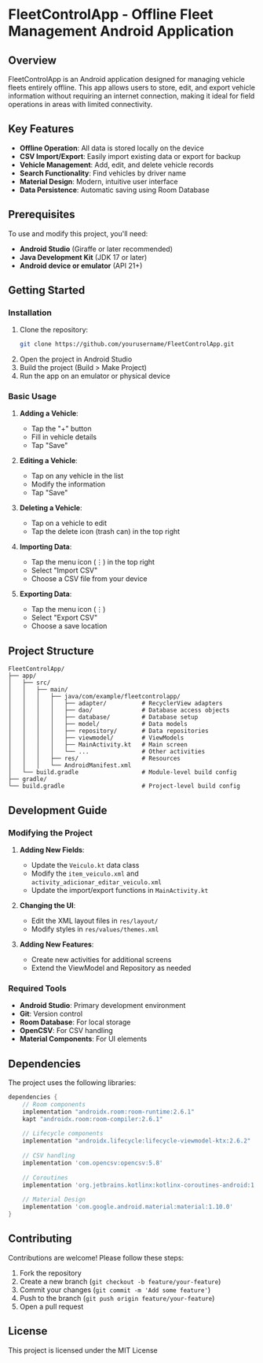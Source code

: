 # FleetControlApp - Offline Fleet Management Android Application

## Overview

FleetControlApp is an Android application designed for managing vehicle fleets entirely offline. This app allows users to store, edit, and export vehicle information without requiring an internet connection, making it ideal for field operations in areas with limited connectivity.

## Key Features

- **Offline Operation**: All data is stored locally on the device
- **CSV Import/Export**: Easily import existing data or export for backup
- **Vehicle Management**: Add, edit, and delete vehicle records
- **Search Functionality**: Find vehicles by driver name
- **Material Design**: Modern, intuitive user interface
- **Data Persistence**: Automatic saving using Room Database

## Prerequisites

To use and modify this project, you'll need:

- **Android Studio** (Giraffe or later recommended)
- **Java Development Kit** (JDK 17 or later)
- **Android device or emulator** (API 21+)

## Getting Started

### Installation

1. Clone the repository:
   ```bash
   git clone https://github.com/yourusername/FleetControlApp.git
   ```
2. Open the project in Android Studio
3. Build the project (Build > Make Project)
4. Run the app on an emulator or physical device

### Basic Usage

1. **Adding a Vehicle**:
   - Tap the "+" button
   - Fill in vehicle details
   - Tap "Save"

2. **Editing a Vehicle**:
   - Tap on any vehicle in the list
   - Modify the information
   - Tap "Save"

3. **Deleting a Vehicle**:
   - Tap on a vehicle to edit
   - Tap the delete icon (trash can) in the top right

4. **Importing Data**:
   - Tap the menu icon (⋮) in the top right
   - Select "Import CSV"
   - Choose a CSV file from your device

5. **Exporting Data**:
   - Tap the menu icon (⋮)
   - Select "Export CSV"
   - Choose a save location

## Project Structure

```
FleetControlApp/
├── app/
│   ├── src/
│   │   ├── main/
│   │   │   ├── java/com/example/fleetcontrolapp/
│   │   │   │   ├── adapter/          # RecyclerView adapters
│   │   │   │   ├── dao/              # Database access objects
│   │   │   │   ├── database/         # Database setup
│   │   │   │   ├── model/            # Data models
│   │   │   │   ├── repository/       # Data repositories
│   │   │   │   ├── viewmodel/        # ViewModels
│   │   │   │   ├── MainActivity.kt   # Main screen
│   │   │   │   └── ...               # Other activities
│   │   │   ├── res/                  # Resources
│   │   │   └── AndroidManifest.xml
│   └── build.gradle                  # Module-level build config
├── gradle/
└── build.gradle                      # Project-level build config
```

## Development Guide

### Modifying the Project

1. **Adding New Fields**:
   - Update the `Veiculo.kt` data class
   - Modify the `item_veiculo.xml` and `activity_adicionar_editar_veiculo.xml`
   - Update the import/export functions in `MainActivity.kt`

2. **Changing the UI**:
   - Edit the XML layout files in `res/layout/`
   - Modify styles in `res/values/themes.xml`

3. **Adding New Features**:
   - Create new activities for additional screens
   - Extend the ViewModel and Repository as needed

### Required Tools

- **Android Studio**: Primary development environment
- **Git**: Version control
- **Room Database**: For local storage
- **OpenCSV**: For CSV handling
- **Material Components**: For UI elements

## Dependencies

The project uses the following libraries:

```gradle
dependencies {
    // Room components
    implementation "androidx.room:room-runtime:2.6.1"
    kapt "androidx.room:room-compiler:2.6.1"
    
    // Lifecycle components
    implementation "androidx.lifecycle:lifecycle-viewmodel-ktx:2.6.2"
    
    // CSV handling
    implementation 'com.opencsv:opencsv:5.8'
    
    // Coroutines
    implementation 'org.jetbrains.kotlinx:kotlinx-coroutines-android:1.7.3'
    
    // Material Design
    implementation 'com.google.android.material:material:1.10.0'
}
```

## Contributing

Contributions are welcome! Please follow these steps:

1. Fork the repository
2. Create a new branch (`git checkout -b feature/your-feature`)
3. Commit your changes (`git commit -m 'Add some feature'`)
4. Push to the branch (`git push origin feature/your-feature`)
5. Open a pull request

## License

This project is licensed under the MIT License
